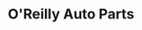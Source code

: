 ---
title: "O'Reilly Auto Parts"
url: /virginia-beach/oreilly-auto-parts-diamond-springs-road/
shop: car parts
---